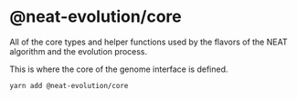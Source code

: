 # @neat-evolution/core

All of the core types and helper functions used by the flavors of the NEAT algorithm and the evolution process.

This is where the core of the genome interface is defined.

```sh
yarn add @neat-evolution/core
```
